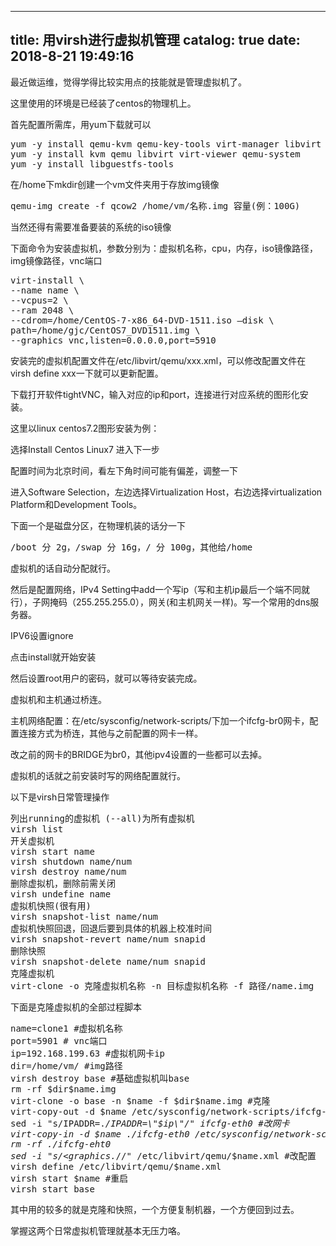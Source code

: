
---
title: 用virsh进行虚拟机管理
catalog: true
date: 2018-8-21 19:49:16
---

最近做运维，觉得学得比较实用点的技能就是管理虚拟机了。<!--more-->

这里使用的环境是已经装了centos的物理机上。

首先配置所需库，用yum下载就可以
<pre>yum -y install qemu-kvm qemu-key-tools virt-manager libvirt virt-install python-virtinst bridge-utils
yum -y install kvm qemu libvirt virt-viewer qemu-system
yum -y install libguestfs-tools</pre>
在/home下mkdir创建一个vm文件夹用于存放img镜像
<pre>qemu-img create -f qcow2 /home/vm/名称.img 容量(例：100G)</pre>
当然还得有需要准备要装的系统的iso镜像

下面命令为安装虚拟机，参数分别为：虚拟机名称，cpu，内存，iso镜像路径，img镜像路径，vnc端口
<pre>virt-install \
--name name \
--vcpus=2 \
--ram 2048 \
--cdrom=/home/CentOS-7-x86_64-DVD-1511.iso –disk \
path=/home/gjc/CentOS7_DVD1511.img \
--graphics vnc,listen=0.0.0.0,port=5910</pre>
安装完的虚拟机配置文件在/etc/libvirt/qemu/xxx.xml，可以修改配置文件在virsh define xxx一下就可以更新配置。

下载打开软件tightVNC，输入对应的ip和port，连接进行对应系统的图形化安装。

这里以linux centos7.2图形安装为例：

选择Install Centos Linux7 进入下一步

配置时间为北京时间，看左下角时间可能有偏差，调整一下

进入Software Selection，左边选择Virtualization Host，右边选择virtualization Platform和Development Tools。

下面一个是磁盘分区，在物理机装的话分一下
<pre>/boot 分 2g，/swap 分 16g，/ 分 100g，其他给/home</pre>
虚拟机的话自动分配就行。

然后是配置网络，IPv4 Setting中add一个写ip（写和主机ip最后一个端不同就行），子网掩码（255.255.255.0），网关(和主机网关一样)。写一个常用的dns服务器。

IPV6设置ignore

点击install就开始安装

然后设置root用户的密码，就可以等待安装完成。

虚拟机和主机通过桥连。

主机网络配置：在/etc/sysconfig/network-scripts/下加一个ifcfg-br0网卡，配置连接方式为桥连，其他与之前配置的网卡一样。

改之前的网卡的BRIDGE为br0，其他ipv4设置的一些都可以去掉。

虚拟机的话就之前安装时写的网络配置就行。

以下是virsh日常管理操作
<pre>列出running的虚拟机 (--all)为所有虚拟机
virsh list
开关虚拟机
virsh start name
virsh shutdown name/num
virsh destroy name/num
删除虚拟机，删除前需关闭
virsh undefine name
虚拟机快照(很有用)
virsh snapshot-list name/num
虚拟机快照回退，回退后要到具体的机器上校准时间
virsh snapshot-revert name/num snapid
删除快照
virsh snapshot-delete name/num snapid
克隆虚拟机
virt-clone -o 克隆虚拟机名称 -n 目标虚拟机名称 -f 路径/name.img</pre>
下面是克隆虚拟机的全部过程脚本
<pre>name=clone1 #虚拟机名称
port=5901 # vnc端口
ip=192.168.199.63 #虚拟机网卡ip
dir=/home/vm/ #img路径
virsh destroy base #基础虚拟机叫base
rm -rf $dir$name.img
virt-clone -o base -n $name -f $dir$name.img #克隆
virt-copy-out -d $name /etc/sysconfig/network-scripts/ifcfg-eth0 ./
sed -i "s/IPADDR=.<em>/IPADDR=\"$ip\"/" ifcfg-eth0 #改网卡
virt-copy-in -d $name ./ifcfg-eth0 /etc/sysconfig/network-scripts/
rm -rf ./ifcfg-eht0
sed -i "s/&lt;graphics.</em>//" /etc/libvirt/qemu/$name.xml #改配置
virsh define /etc/libvirt/qemu/$name.xml
virsh start $name #重启
virsh start base</pre>
其中用的较多的就是克隆和快照，一个方便复制机器，一个方便回到过去。

掌握这两个日常虚拟机管理就基本无压力咯。
